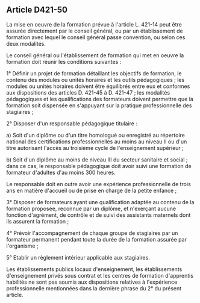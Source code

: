 ## Article D421-50

La mise en oeuvre de la formation prévue à l'article L. 421-14 peut être assurée directement par le conseil
général, ou par un établissement de formation avec lequel le conseil général passe convention, ou selon ces
deux modalités.

Le conseil général ou l'établissement de formation qui met en oeuvre la formation doit réunir les conditions
suivantes :

1° Définir un projet de formation détaillant les objectifs de formation, le contenu des modules ou unités
horaires et les outils pédagogiques ; les modules ou unités horaires doivent être équilibrés entre eux
et conformes aux dispositions des articles D. 421-45 à D. 421-47 ; les modalités pédagogiques et les
qualifications des formateurs doivent permettre que la formation soit dispensée en s'appuyant sur la pratique
professionnelle des stagiaires ;

2° Disposer d'un responsable pédagogique titulaire :

a) Soit d'un diplôme ou d'un titre homologué ou enregistré au répertoire national des certifications
professionnelles au moins au niveau II ou d'un titre autorisant l'accès au troisième cycle de l'enseignement
supérieur ;

b) Soit d'un diplôme au moins de niveau III du secteur sanitaire et social ; dans ce cas, le responsable
pédagogique doit avoir suivi une formation de formateur d'adultes d'au moins 300 heures.

Le responsable doit en outre avoir une expérience professionnelle de trois ans en matière d'accueil ou de
prise en charge de la petite enfance ;

3° Disposer de formateurs ayant une qualification adaptée au contenu de la formation proposée, reconnue par
un diplôme, et n'exerçant aucune fonction d'agrément, de contrôle et de suivi des assistants maternels dont ils
assurent la formation ;

4° Prévoir l'accompagnement de chaque groupe de stagiaires par un formateur permanent pendant toute la
durée de la formation assurée par l'organisme ;

5° Etablir un règlement intérieur applicable aux stagiaires.

Les établissements publics locaux d'enseignement, les établissements d'enseignement privés sous contrat
et les centres de formation d'apprentis habilités ne sont pas soumis aux dispositions relatives à l'expérience
professionnelle mentionnées dans la dernière phrase du 2° du présent article.


